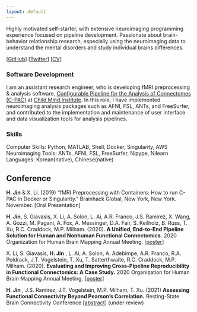 ```yaml
---
layout: default
---
```


Highly motivated self-starter, with extensive neuroimaging programming experience focused on pipeline development.
Passionate about brain-behavior relationship research, especially using the neuroimaging data to understand the mental disorders and study individual brains differences.

[[GitHub](https://github.com/HechengJin0)]
[[Twitter](https://twitter.com/Hecheng_Jin)]
[[CV](/assets/cv/HechengJin_CV_v3.pdf)]


### Software Development

I am an assistant research engineer, who is developing fMRI preprocessing & analysis software, [Configurable Pipeline for the Analysis of Connectomes (C-PAC)](https://fcp-indi.github.io/) at [Child Mind Institute](https://childmind.org/center/computational-neuroimaging-lab/). In this role, I have implemented neuroimaging analysis packages such as AFNI, FSL, ANTs, and FreeSurfer, and contributed to the implementation and maintenance of user interface and data visualization tools for analysis pipelines. 

### Skills

Computer Skills: Python, MATLAB, Shell, Docker, Singularity, AWS
Neuroimaging Tools: ANTs, AFNI, FSL, FreeSurfer, Nipype, Nilearn
Languages: Korean(native), Chinese(native)



## Conference

**H. Jin** & X. Li. (2019) “fMRI Preprocessing with Containers: How to run C-PAC in Docker or Singularity.” Brainhack Global, New York, New York. November. [Oral Presentation]

**H. Jin**, S. Giavasis, X. Li, A. Solon, L. Ai, A.R. Franco, J.S. Ramirez, X. Wang, A. Gozzi, M. Pagani, A. Fox, A. Messinger, D.A. Fair, S. Keilholz, B. Russ, T. Xu, R.C. Craddock, M.P. Milham. (2020). **A Unified, End-to-End Pipeline Solution for Human and Nonhuman Functional Connectomics.** 2020 Organization for Human Brain Mapping Annual Meeting. [[poster](/assets/poster/OHBM20_HJ.pdf)]

X. Li, S. Giavasis, **H. Jin** , L. Ai, A. Solon, A. Adebimpe, A.R. Franco, R.A. Poldrack, J.T. Vogelstein, T. Xu, T. Satterthwaite, R.C. Craddock, M.P. Milham. (2020). **Evaluating and Improving Cross-Pipeline Reproducibility in Functional Connectomics: A Case Study.** 2020 Organization for Human Brain Mapping Annual Meeting. [[poster](/assets/poster/OHBM20_XL.pdf)]

**H. Jin** , J.S. Ramirez, J.T. Vogelstein, M.P. Milham, T. Xu. (2021) **Assessing Functional Connectivity Beyond Pearson’s Correlation.** Resting-State Brain Connectivity Conference [[abstract](/assets/abstract/RSBC2020_MGC.pdf)] (under review)

<!-- ## Publications

M.P. Milham, **H. Jin** , X. Li, Giavasis, S., et al. **Assessing and Overcoming Pipeline-Related Variation in Functional Connectomics.** (in prep)


M.P. Milham, **H. Jin** , S. Giavasis, X. Li, A. Solon, L. Ai, A.R. Franco, J.S. Ramirez, X. Wang, A. Gozzi, M. Pagani, A. Fox, A. Messinger, D.A. Fair, S. Keilholz, B. Russ, T. Xu, R.C. Craddock, et al. **A Unified, End-to-End Pipeline Solution for Human and Nonhuman Functional Connectomics.** (in prep)
 -->


